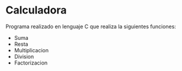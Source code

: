 # Calculadora

Programa realizado en lenguaje C que realiza la siguientes funciones:

* Suma
* Resta
* Multiplicacion
* Division
* Factorizacion
